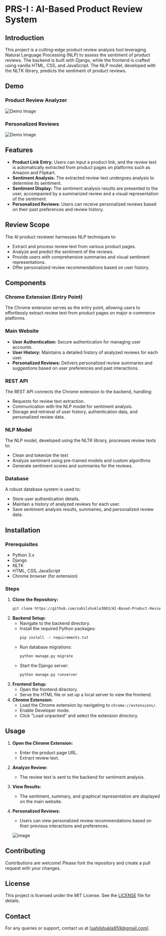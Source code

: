 # PRS-I : AI-Based Product Review System

## Introduction
This project is a cutting-edge product review analysis tool leveraging Natural Language Processing (NLP) to assess the sentiment of product reviews. The backend is built with Django, while the frontend is crafted using vanilla HTML, CSS, and JavaScript. The NLP model, developed with the NLTK library, predicts the sentiment of product reviews.

## Demo

### Product Review Analyzer
![Demo Image](https://github.com/sahilshukla3003/AI-Based-Product-Review-System-PRS-I-/assets/124785012/4a486a48-6842-4bac-87d4-a50b2ea4731e)



### Personalized Reviews
![Demo Image](https://github.com/sahilshukla3003/AI-Based-Product-Review-System-PRS-I-/assets/124785012/6e475305-71ff-45b2-97d0-1ae77637842f)


## Features
- **Product Link Entry:** Users can input a product link, and the review text is automatically extracted from product pages on platforms such as Amazon and Flipkart.
- **Sentiment Analysis:** The extracted review text undergoes analysis to determine its sentiment.
- **Sentiment Display:** The sentiment analysis results are presented to the user, accompanied by a summarized review and a visual representation of the sentiment.
- **Personalized Reviews:** Users can receive personalized reviews based on their past preferences and review history.

## Review Scope
The AI product reviewer harnesses NLP techniques to:
- Extract and process review text from various product pages.
- Analyze and predict the sentiment of the reviews.
- Provide users with comprehensive summaries and visual sentiment representations.
- Offer personalized review recommendations based on user history.

## Components

### Chrome Extension (Entry Point)
The Chrome extension serves as the entry point, allowing users to effortlessly extract review text from product pages on major e-commerce platforms.

### Main Website
- **User Authentication:** Secure authentication for managing user accounts.
- **User History:** Maintains a detailed history of analyzed reviews for each user.
- **Personalized Reviews:** Delivers personalized review summaries and suggestions based on user preferences and past interactions.

### REST API
The REST API connects the Chrome extension to the backend, handling:
- Requests for review text extraction.
- Communication with the NLP model for sentiment analysis.
- Storage and retrieval of user history, authentication data, and personalized review data.

### NLP Model
The NLP model, developed using the NLTK library, processes review texts to:
- Clean and tokenize the text
- Analyze sentiment using pre-trained models and custom algorithms
- Generate sentiment scores and summaries for the reviews.

### Database
A robust database system is used to:
- Store user authentication details.
- Maintain a history of analyzed reviews for each user.
- Save sentiment analysis results, summaries, and personalized review data.

## Installation

### Prerequisites
- Python 3.x
- Django
- NLTK
- HTML, CSS, JavaScript
- Chrome browser (for extension)

### Steps
1. **Clone the Repository:**
   ```sh
   git clone https://github.com/sahilshukla3003/AI-Based-Product-Review-System-PRS-I-.git
   ```
2. **Backend Setup:**
   - Navigate to the backend directory.
   - Install the required Python packages:
     ```sh
     pip install -r requirements.txt
     ```
   - Run database migrations:
     ```sh
     python manage.py migrate
     ```
   - Start the Django server:
     ```sh
     python manage.py runserver
     ```
3. **Frontend Setup:**
   - Open the frontend directory.
   - Serve the HTML file or set up a local server to view the frontend.
4. **Chrome Extension:**
   - Load the Chrome extension by navigating to `chrome://extensions/`.
   - Enable Developer mode.
   - Click "Load unpacked" and select the extension directory.

## Usage
1. **Open the Chrome Extension:**
   - Enter the product page URL.
   - Extract review text.
2. **Analyze Review:**
   - The review text is sent to the backend for sentiment analysis.
3. **View Results:**
   - The sentiment, summary, and graphical representation are displayed on the main website.
4. **Personalized Reviews:**
   - Users can view personalized review recommendations based on their previous interactions and preferences.
     
   ![image](https://github.com/sahilshukla3003/AI-Based-Product-Review-System-PRS-I-/assets/124785012/780c4371-fc4c-479c-b17c-28fa7004a4de)

## Contributing
Contributions are welcome! Please fork the repository and create a pull request with your changes.

## License
This project is licensed under the MIT License. See the [LICENSE](LICENSE) file for details.

## Contact
For any queries or support, contact us at [sahilshukla959@gmail.com].


